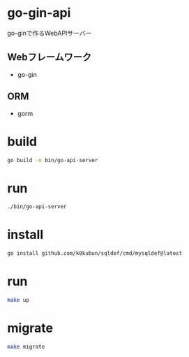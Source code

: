 # go-gin-api
go-ginで作るWebAPIサーバー

## Webフレームワーク
- go-gin

## ORM
- gorm

# build
```bash
go build -o bin/go-api-server
```

# run
```bash
./bin/go-api-server
```

# install
```bash
go install github.com/k0kubun/sqldef/cmd/mysqldef@latest
```

# run
```bash
make up
```

# migrate
```bash
make migrate
```
